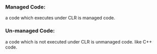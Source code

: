 ### Managed Code:  
a code which executes under CLR is managed code.  

### Un-managed Code:  
a code which is not executed under CLR is unmanaged code. like C++ code.  